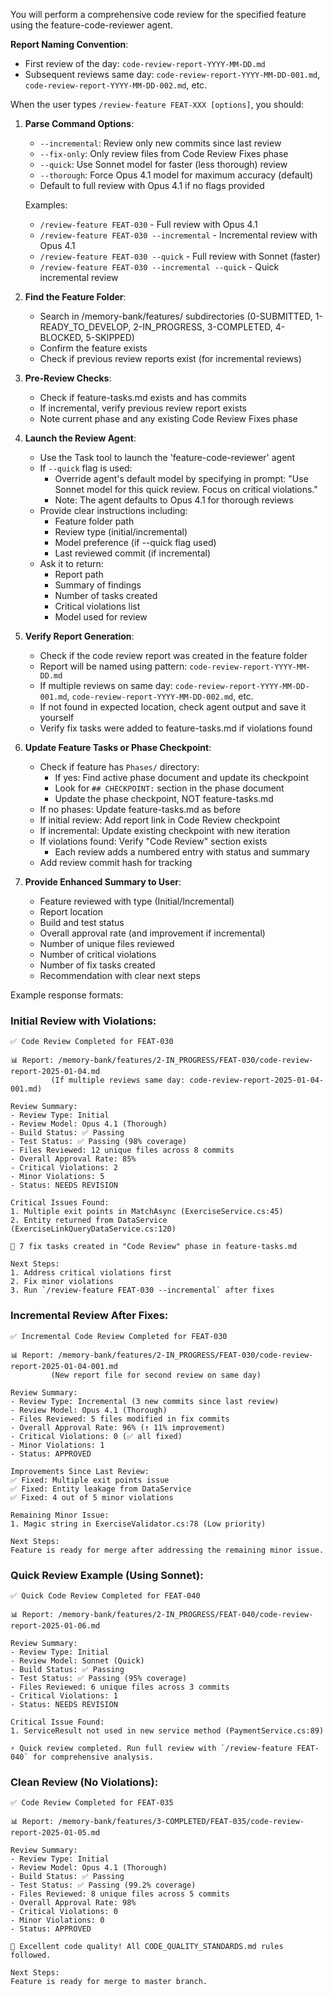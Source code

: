You will perform a comprehensive code review for the specified feature using the feature-code-reviewer agent.

**Report Naming Convention**: 
- First review of the day: `code-review-report-YYYY-MM-DD.md`
- Subsequent reviews same day: `code-review-report-YYYY-MM-DD-001.md`, `code-review-report-YYYY-MM-DD-002.md`, etc.

When the user types `/review-feature FEAT-XXX [options]`, you should:

1. **Parse Command Options**:
   - `--incremental`: Review only new commits since last review
   - `--fix-only`: Only review files from Code Review Fixes phase
   - `--quick`: Use Sonnet model for faster (less thorough) review
   - `--thorough`: Force Opus 4.1 model for maximum accuracy (default)
   - Default to full review with Opus 4.1 if no flags provided
   
   Examples:
   - `/review-feature FEAT-030` - Full review with Opus 4.1
   - `/review-feature FEAT-030 --incremental` - Incremental review with Opus 4.1
   - `/review-feature FEAT-030 --quick` - Full review with Sonnet (faster)
   - `/review-feature FEAT-030 --incremental --quick` - Quick incremental review

2. **Find the Feature Folder**:
   - Search in /memory-bank/features/ subdirectories (0-SUBMITTED, 1-READY_TO_DEVELOP, 2-IN_PROGRESS, 3-COMPLETED, 4-BLOCKED, 5-SKIPPED)
   - Confirm the feature exists
   - Check if previous review reports exist (for incremental reviews)

3. **Pre-Review Checks**:
   - Check if feature-tasks.md exists and has commits
   - If incremental, verify previous review report exists
   - Note current phase and any existing Code Review Fixes phase

4. **Launch the Review Agent**:
   - Use the Task tool to launch the 'feature-code-reviewer' agent
   - If `--quick` flag is used:
     - Override agent's default model by specifying in prompt:
       "Use Sonnet model for this quick review. Focus on critical violations."
     - Note: The agent defaults to Opus 4.1 for thorough reviews
   - Provide clear instructions including:
     - Feature folder path
     - Review type (initial/incremental)
     - Model preference (if --quick flag used)
     - Last reviewed commit (if incremental)
   - Ask it to return:
     - Report path
     - Summary of findings
     - Number of tasks created
     - Critical violations list
     - Model used for review

5. **Verify Report Generation**:
   - Check if the code review report was created in the feature folder
   - Report will be named using pattern: `code-review-report-YYYY-MM-DD.md`
   - If multiple reviews on same day: `code-review-report-YYYY-MM-DD-001.md`, `code-review-report-YYYY-MM-DD-002.md`, etc.
   - If not found in expected location, check agent output and save it yourself
   - Verify fix tasks were added to feature-tasks.md if violations found

6. **Update Feature Tasks or Phase Checkpoint**:
   - Check if feature has `Phases/` directory:
     - If yes: Find active phase document and update its checkpoint
     - Look for `## CHECKPOINT:` section in the phase document
     - Update the phase checkpoint, NOT feature-tasks.md
   - If no phases: Update feature-tasks.md as before
   - If initial review: Add report link in Code Review checkpoint
   - If incremental: Update existing checkpoint with new iteration
   - If violations found: Verify "Code Review" section exists
     - Each review adds a numbered entry with status and summary
   - Add review commit hash for tracking

7. **Provide Enhanced Summary to User**:
   - Feature reviewed with type (Initial/Incremental)
   - Report location
   - Build and test status
   - Overall approval rate (and improvement if incremental)
   - Number of unique files reviewed
   - Number of critical violations
   - Number of fix tasks created
   - Recommendation with clear next steps

Example response formats:

### Initial Review with Violations:
```
✅ Code Review Completed for FEAT-030

📊 Report: /memory-bank/features/2-IN_PROGRESS/FEAT-030/code-review-report-2025-01-04.md
         (If multiple reviews same day: code-review-report-2025-01-04-001.md)

Review Summary:
- Review Type: Initial
- Review Model: Opus 4.1 (Thorough)
- Build Status: ✅ Passing
- Test Status: ✅ Passing (98% coverage)
- Files Reviewed: 12 unique files across 8 commits
- Overall Approval Rate: 85%
- Critical Violations: 2
- Minor Violations: 5
- Status: NEEDS REVISION

Critical Issues Found:
1. Multiple exit points in MatchAsync (ExerciseService.cs:45)
2. Entity returned from DataService (ExerciseLinkQueryDataService.cs:120)

📝 7 fix tasks created in "Code Review" phase in feature-tasks.md

Next Steps:
1. Address critical violations first
2. Fix minor violations
3. Run `/review-feature FEAT-030 --incremental` after fixes
```

### Incremental Review After Fixes:
```
✅ Incremental Code Review Completed for FEAT-030

📊 Report: /memory-bank/features/2-IN_PROGRESS/FEAT-030/code-review-report-2025-01-04-001.md
         (New report file for second review on same day)

Review Summary:
- Review Type: Incremental (3 new commits since last review)
- Review Model: Opus 4.1 (Thorough)
- Files Reviewed: 5 files modified in fix commits
- Overall Approval Rate: 96% (↑ 11% improvement)
- Critical Violations: 0 (✅ all fixed)
- Minor Violations: 1
- Status: APPROVED

Improvements Since Last Review:
✅ Fixed: Multiple exit points issue
✅ Fixed: Entity leakage from DataService
✅ Fixed: 4 out of 5 minor violations

Remaining Minor Issue:
1. Magic string in ExerciseValidator.cs:78 (Low priority)

Next Steps:
Feature is ready for merge after addressing the remaining minor issue.
```

### Quick Review Example (Using Sonnet):
```
✅ Quick Code Review Completed for FEAT-040

📊 Report: /memory-bank/features/2-IN_PROGRESS/FEAT-040/code-review-report-2025-01-06.md

Review Summary:
- Review Type: Initial
- Review Model: Sonnet (Quick)
- Build Status: ✅ Passing
- Test Status: ✅ Passing (95% coverage)
- Files Reviewed: 6 unique files across 3 commits
- Critical Violations: 1
- Status: NEEDS REVISION

Critical Issue Found:
1. ServiceResult not used in new service method (PaymentService.cs:89)

⚡ Quick review completed. Run full review with `/review-feature FEAT-040` for comprehensive analysis.
```

### Clean Review (No Violations):
```
✅ Code Review Completed for FEAT-035

📊 Report: /memory-bank/features/3-COMPLETED/FEAT-035/code-review-report-2025-01-05.md

Review Summary:
- Review Type: Initial
- Review Model: Opus 4.1 (Thorough)
- Build Status: ✅ Passing
- Test Status: ✅ Passing (99.2% coverage)
- Files Reviewed: 8 unique files across 5 commits
- Overall Approval Rate: 98%
- Critical Violations: 0
- Minor Violations: 0
- Status: APPROVED

🎉 Excellent code quality! All CODE_QUALITY_STANDARDS.md rules followed.

Next Steps:
Feature is ready for merge to master branch.
```